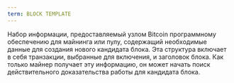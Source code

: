 ```yaml
---
term: BLOCK TEMPLATE
---
```


Набор информации, предоставляемый узлом Bitcoin программному обеспечению для майнинга или пулу, содержащий необходимые данные для создания нового кандидата блока. Эта структура включает в себя транзакции, выбранные для включения, и заголовок блока. Как только майнер получает эту информацию, он может начать поиск действительного доказательства работы для кандидата блока.